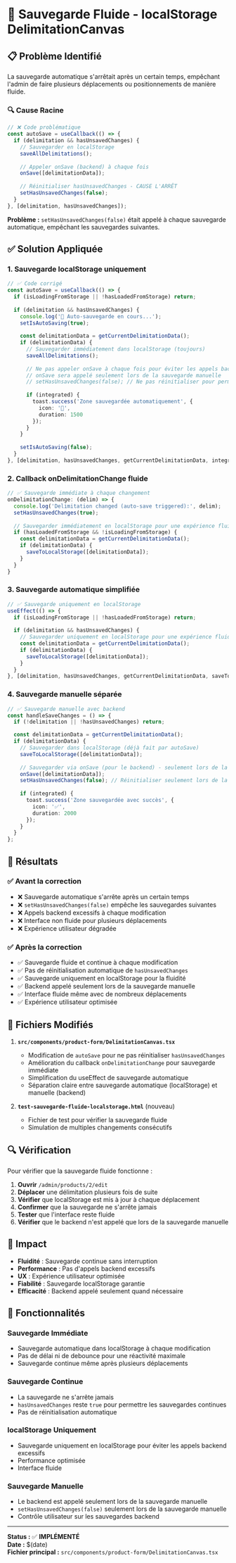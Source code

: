 # 💾 Sauvegarde Fluide - localStorage DelimitationCanvas

## 📋 Problème Identifié

La sauvegarde automatique s'arrêtait après un certain temps, empêchant l'admin de faire plusieurs déplacements ou positionnements de manière fluide.

### 🔍 Cause Racine

```typescript
// ❌ Code problématique
const autoSave = useCallback(() => {
  if (delimitation && hasUnsavedChanges) {
    // Sauvegarder en localStorage
    saveAllDelimitations();
    
    // Appeler onSave (backend) à chaque fois
    onSave([delimitationData]);
    
    // Réinitialiser hasUnsavedChanges - CAUSE L'ARRÊT
    setHasUnsavedChanges(false);
  }
}, [delimitation, hasUnsavedChanges]);
```

**Problème :** `setHasUnsavedChanges(false)` était appelé à chaque sauvegarde automatique, empêchant les sauvegardes suivantes.

## ✅ Solution Appliquée

### 1. Sauvegarde localStorage uniquement

```typescript
// ✅ Code corrigé
const autoSave = useCallback(() => {
  if (isLoadingFromStorage || !hasLoadedFromStorage) return;
  
  if (delimitation && hasUnsavedChanges) {
    console.log('🔄 Auto-sauvegarde en cours...');
    setIsAutoSaving(true);
    
    const delimitationData = getCurrentDelimitationData();
    if (delimitationData) {
      // Sauvegarder immédiatement dans localStorage (toujours)
      saveAllDelimitations();
      
      // Ne pas appeler onSave à chaque fois pour éviter les appels backend excessifs
      // onSave sera appelé seulement lors de la sauvegarde manuelle
      // setHasUnsavedChanges(false); // Ne pas réinitialiser pour permettre les sauvegardes continues
      
      if (integrated) {
        toast.success('Zone sauvegardée automatiquement', {
          icon: '💾',
          duration: 1500
        });
      }
    }
    
    setIsAutoSaving(false);
  }
}, [delimitation, hasUnsavedChanges, getCurrentDelimitationData, integrated, saveAllDelimitations, isLoadingFromStorage, hasLoadedFromStorage]);
```

### 2. Callback onDelimitationChange fluide

```typescript
// ✅ Sauvegarde immédiate à chaque changement
onDelimitationChange: (delim) => {
  console.log('Delimitation changed (auto-save triggered):', delim);
  setHasUnsavedChanges(true);
  
  // Sauvegarder immédiatement en localStorage pour une expérience fluide
  if (hasLoadedFromStorage && !isLoadingFromStorage) {
    const delimitationData = getCurrentDelimitationData();
    if (delimitationData) {
      saveToLocalStorage([delimitationData]);
    }
  }
}
```

### 3. Sauvegarde automatique simplifiée

```typescript
// ✅ Sauvegarde uniquement en localStorage
useEffect(() => {
  if (isLoadingFromStorage || !hasLoadedFromStorage) return;
  
  if (delimitation && hasUnsavedChanges) {
    // Sauvegarder uniquement en localStorage pour une expérience fluide
    const delimitationData = getCurrentDelimitationData();
    if (delimitationData) {
      saveToLocalStorage([delimitationData]);
    }
  }
}, [delimitation, hasUnsavedChanges, getCurrentDelimitationData, saveToLocalStorage, isLoadingFromStorage, hasLoadedFromStorage]);
```

### 4. Sauvegarde manuelle séparée

```typescript
// ✅ Sauvegarde manuelle avec backend
const handleSaveChanges = () => {
  if (!delimitation || !hasUnsavedChanges) return;

  const delimitationData = getCurrentDelimitationData();
  if (delimitationData) {
    // Sauvegarder dans localStorage (déjà fait par autoSave)
    saveToLocalStorage([delimitationData]);
    
    // Sauvegarder via onSave (pour le backend) - seulement lors de la sauvegarde manuelle
    onSave([delimitationData]);
    setHasUnsavedChanges(false); // Réinitialiser seulement lors de la sauvegarde manuelle
    
    if (integrated) {
      toast.success('Zone sauvegardée avec succès', {
        icon: '✅',
        duration: 2000
      });
    }
  }
};
```

## 🎯 Résultats

### ✅ Avant la correction
- ❌ Sauvegarde automatique s'arrête après un certain temps
- ❌ `setHasUnsavedChanges(false)` empêche les sauvegardes suivantes
- ❌ Appels backend excessifs à chaque modification
- ❌ Interface non fluide pour plusieurs déplacements
- ❌ Expérience utilisateur dégradée

### ✅ Après la correction
- ✅ Sauvegarde fluide et continue à chaque modification
- ✅ Pas de réinitialisation automatique de `hasUnsavedChanges`
- ✅ Sauvegarde uniquement en localStorage pour la fluidité
- ✅ Backend appelé seulement lors de la sauvegarde manuelle
- ✅ Interface fluide même avec de nombreux déplacements
- ✅ Expérience utilisateur optimisée

## 📁 Fichiers Modifiés

1. **`src/components/product-form/DelimitationCanvas.tsx`**
   - Modification de `autoSave` pour ne pas réinitialiser `hasUnsavedChanges`
   - Amélioration du callback `onDelimitationChange` pour sauvegarde immédiate
   - Simplification du useEffect de sauvegarde automatique
   - Séparation claire entre sauvegarde automatique (localStorage) et manuelle (backend)

2. **`test-sauvegarde-fluide-localstorage.html`** (nouveau)
   - Fichier de test pour vérifier la sauvegarde fluide
   - Simulation de multiples changements consécutifs

## 🔍 Vérification

Pour vérifier que la sauvegarde fluide fonctionne :

1. **Ouvrir** `/admin/products/2/edit`
2. **Déplacer** une délimitation plusieurs fois de suite
3. **Vérifier** que localStorage est mis à jour à chaque déplacement
4. **Confirmer** que la sauvegarde ne s'arrête jamais
5. **Tester** que l'interface reste fluide
6. **Vérifier** que le backend n'est appelé que lors de la sauvegarde manuelle

## 🚀 Impact

- **Fluidité** : Sauvegarde continue sans interruption
- **Performance** : Pas d'appels backend excessifs
- **UX** : Expérience utilisateur optimisée
- **Fiabilité** : Sauvegarde localStorage garantie
- **Efficacité** : Backend appelé seulement quand nécessaire

## 🔧 Fonctionnalités

### Sauvegarde Immédiate
- Sauvegarde automatique dans localStorage à chaque modification
- Pas de délai ni de debounce pour une réactivité maximale
- Sauvegarde continue même après plusieurs déplacements

### Sauvegarde Continue
- La sauvegarde ne s'arrête jamais
- `hasUnsavedChanges` reste `true` pour permettre les sauvegardes continues
- Pas de réinitialisation automatique

### localStorage Uniquement
- Sauvegarde uniquement en localStorage pour éviter les appels backend excessifs
- Performance optimisée
- Interface fluide

### Sauvegarde Manuelle
- Le backend est appelé seulement lors de la sauvegarde manuelle
- `setHasUnsavedChanges(false)` seulement lors de la sauvegarde manuelle
- Contrôle utilisateur sur les sauvegardes backend

---

**Status :** ✅ **IMPLÉMENTÉ**  
**Date :** $(date)  
**Fichier principal :** `src/components/product-form/DelimitationCanvas.tsx` 